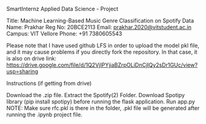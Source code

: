SmartInternz
Applied Data Science - Project

Title: Machine Learning-Based Music Genre Classification on Spotify Data 
Name: Prakhar Reg No: 20BCE2113 
Email: prakhar.2020@vitstudent.ac.in 
Campus: VIT Vellore 
Phone: +91 7380605543

Please note that I have used github LFS in order to upload the model pkl file, and it may cause problems if you directly fork the repository. 
In that case, it is also on drive link: https://drive.google.com/file/d/1Q2VjIPYjiaBZrpOLiDnCjIQy2sDr1GUc/view?usp=sharing

Instructions (if getting from drive)

Download the .zip file.
Extract the Spotify(2) Folder.
Download Spotipy library (pip install spotipy) before running the flask application.
Run app.py
NOTE: Make sure rfc.pkl is there in the folder, .pkl file will be generated after running the .ipynb project file.
